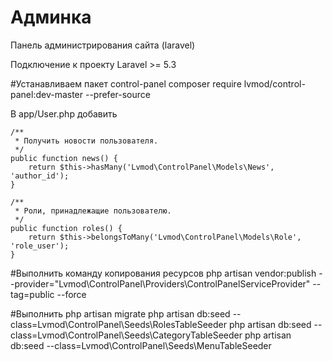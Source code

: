 # Админка
Панель администрирования сайта (laravel)

Подключение к проекту Laravel >= 5.3

#Устанавливаем пакет control-panel
composer require lvmod/control-panel:dev-master --prefer-source

В app/User.php добавить

    /**
     * Получить новости пользователя.
     */
    public function news() {
        return $this->hasMany('Lvmod\ControlPanel\Models\News', 'author_id');
    }

    /**
     * Роли, принадлежащие пользователю.
     */
    public function roles() {
        return $this->belongsToMany('Lvmod\ControlPanel\Models\Role', 'role_user');
    }

#Выполнить команду копирования ресурсов
php artisan vendor:publish --provider="Lvmod\ControlPanel\Providers\ControlPanelServiceProvider" --tag=public --force

#Выполнить 
php artisan migrate
php artisan db:seed --class=Lvmod\\ControlPanel\\Seeds\\RolesTableSeeder
php artisan db:seed --class=Lvmod\\ControlPanel\\Seeds\\CategoryTableSeeder
php artisan db:seed --class=Lvmod\\ControlPanel\\Seeds\\MenuTableSeeder
